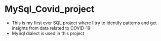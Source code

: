 # MySql_Covid_project
- This is my first ever SQL project where I try to identify patterns and get insights from data related to COVID-19
- MySql dialect is used in this project
